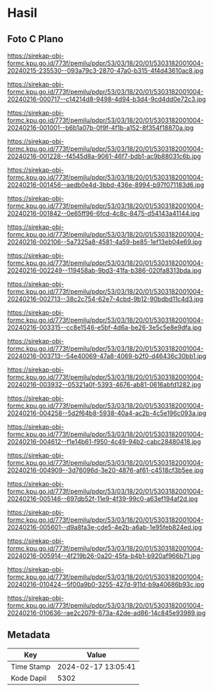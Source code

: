 # Hasil

## Foto C Plano

https://sirekap-obj-formc.kpu.go.id/773f/pemilu/pdpr/53/03/18/20/01/5303182001004-20240215-235530--093a79c3-2870-47a0-b315-4f4d43610ac8.jpg

https://sirekap-obj-formc.kpu.go.id/773f/pemilu/pdpr/53/03/18/20/01/5303182001004-20240216-000717--c14214d8-9498-4d94-b3d4-9cd4dd0e72c3.jpg

https://sirekap-obj-formc.kpu.go.id/773f/pemilu/pdpr/53/03/18/20/01/5303182001004-20240216-001001--b6b1a07b-0f9f-4f1b-a152-8f354f18870a.jpg

https://sirekap-obj-formc.kpu.go.id/773f/pemilu/pdpr/53/03/18/20/01/5303182001004-20240216-001228--f4545d8a-9061-46f7-bdb1-ac9b88031c6b.jpg

https://sirekap-obj-formc.kpu.go.id/773f/pemilu/pdpr/53/03/18/20/01/5303182001004-20240216-001456--aedb0e4d-3bbd-436e-8994-b97f071183d6.jpg

https://sirekap-obj-formc.kpu.go.id/773f/pemilu/pdpr/53/03/18/20/01/5303182001004-20240216-001842--0e65ff96-6fcd-4c8c-8475-d54143a41144.jpg

https://sirekap-obj-formc.kpu.go.id/773f/pemilu/pdpr/53/03/18/20/01/5303182001004-20240216-002106--5a7325a8-4581-4a59-be85-1ef13eb04e69.jpg

https://sirekap-obj-formc.kpu.go.id/773f/pemilu/pdpr/53/03/18/20/01/5303182001004-20240216-002249--119458ab-9bd3-41fa-b386-020fa8313bda.jpg

https://sirekap-obj-formc.kpu.go.id/773f/pemilu/pdpr/53/03/18/20/01/5303182001004-20240216-002713--38c2c754-62e7-4cbd-9b12-90bdbd11c4d3.jpg

https://sirekap-obj-formc.kpu.go.id/773f/pemilu/pdpr/53/03/18/20/01/5303182001004-20240216-003315--cc8e1546-e5bf-4d6a-be26-3e5c5e8e9dfa.jpg

https://sirekap-obj-formc.kpu.go.id/773f/pemilu/pdpr/53/03/18/20/01/5303182001004-20240216-003713--54e40069-47a8-4069-b2f0-d46436c30bb1.jpg

https://sirekap-obj-formc.kpu.go.id/773f/pemilu/pdpr/53/03/18/20/01/5303182001004-20240216-003932--05321a0f-5393-4676-ab81-0616abfd1282.jpg

https://sirekap-obj-formc.kpu.go.id/773f/pemilu/pdpr/53/03/18/20/01/5303182001004-20240216-004258--5d2f64b8-5938-40a4-ac2b-4c5e196c093a.jpg

https://sirekap-obj-formc.kpu.go.id/773f/pemilu/pdpr/53/03/18/20/01/5303182001004-20240216-004612--f1e14b61-f950-4c49-94b2-cabc28480418.jpg

https://sirekap-obj-formc.kpu.go.id/773f/pemilu/pdpr/53/03/18/20/01/5303182001004-20240216-004909--3d76096d-3e20-4876-af61-c4518cf3b5ee.jpg

https://sirekap-obj-formc.kpu.go.id/773f/pemilu/pdpr/53/03/18/20/01/5303182001004-20240216-005146--697db52f-11e9-4f39-99c0-a63ef194af2d.jpg

https://sirekap-obj-formc.kpu.go.id/773f/pemilu/pdpr/53/03/18/20/01/5303182001004-20240216-005601--d9a8fa3e-cde5-4e2b-a6ab-1e95feb824ed.jpg

https://sirekap-obj-formc.kpu.go.id/773f/pemilu/pdpr/53/03/18/20/01/5303182001004-20240216-005914--4f219b26-0a20-45fa-b4b1-b920af966b71.jpg

https://sirekap-obj-formc.kpu.go.id/773f/pemilu/pdpr/53/03/18/20/01/5303182001004-20240216-010424--5f00a9b0-3255-427d-911d-b9a40686b93c.jpg

https://sirekap-obj-formc.kpu.go.id/773f/pemilu/pdpr/53/03/18/20/01/5303182001004-20240216-010636--ae2c2079-673a-42de-ad86-14c845e93989.jpg


## Metadata

| Key        | Value               |
| ---------- | ------------------- |
| Time Stamp | 2024-02-17 13:05:41 |
| Kode Dapil | 5302                |



